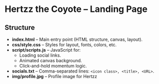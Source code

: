 # Hertzz the Coyote – Landing Page
## Structure

- **index.html** – Main entry point (HTML structure, canvas, layout).
- **css/style.css** – Styles for layout, fonts, colors, etc.
- **script/scripts.js** – JavaScript for:
  - Loading social links.
  - Animated canvas background.
  - Click-and-hold momentum logic.
- **socials.txt** – Comma-separated lines: `<icon class>, <title>, <URL>`.
- **img/profile.jpg** – Profile image for Hertzz 






